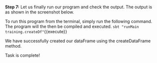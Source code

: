 **Step 7:** Let us finally run our program and check the output. The output is as shown in the screenshot below.

To run this program from the terminal, simply run the following command. The program will the then be compiled and executed.
`sbt "runMain training.createDf"`{{execute}} 

We have successfully created our dataFrame using the createDataFrame method.

Task is complete!
